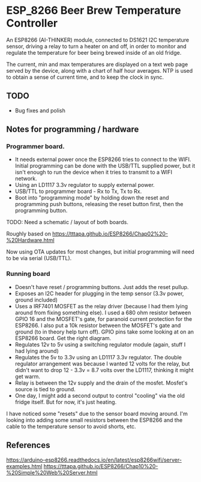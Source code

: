 # ESP_8266 Beer Brew Temperature Controller

An ESP8266 (AI-THINKER) module, connected to DS1621 I2C temperature sensor, driving a relay to turn a heater on and off, in order to monitor and regulate the temperature for beer being brewed inside of an old fridge.

The current, min and max temperatures are displayed on a text web page served by the device, along with a chart of half hour averages.    NTP is used to obtain a sense of current time, and to keep the clock in sync.

## TODO
- Bug fixes and polish

## Notes for programming / hardware

### Programmer board.
- It needs external power once the ESP8266 tries to connect to the WIFI.  Initial programming can be done with the USB/TTL supplied power, but it isn't enough to run the device when it tries to transmit to a WIFI network.
- Using an LD1117 3.3v regulator to supply external power.
- USB/TTL to programmer board - Rx to Tx, Tx to Rx.
- Boot into "programming mode" by holding down the reset and programming push buttons, releasing the reset button first, then the programming button.

TODO: Need a schematic / layout of both boards.

Roughly based on https://tttapa.github.io/ESP8266/Chap02%20-%20Hardware.html

Now using OTA updates for most changes, but initial programming will need to be via serial (USB/TTL).

### Running board
- Doesn't have reset / programming buttons.  Just adds the reset pullup.
- Exposes an I2C header for plugging in the temp sensor (3.3v power, ground included)
- Uses a IRF7401 MOSFET as the relay driver (because I had them lying around from fixing something else).  I used a 680 ohm resistor between GPIO 16 and the MOSFET's gate, for paranoid current protection for the ESP8266.   I also put a 10k resistor between the MOSFET's gate and ground (to in theory help turn off).  GPIO pins take some looking at on an ESP8266 board.  Get the right diagram.
- Regulates 12v to 5v using a switching regulator module (again, stuff I had lying around)
- Regulates the 5v to 3.3v using an LD1117 3.3v regulator.  The double regulator arrangement was because I wanted 12 volts for the relay, but didn't want to drop 12 - 3.3v = 8.7 volts over the LD1117, thinking it might get warm.
- Relay is between the 12v supply and the drain of the mosfet.  Mosfet's source is tied to ground.
- One day, I might add a second output to control "cooling" via the old fridge itself.  But for now, it's just heating.

I have noticed some "resets" due to the sensor board moving around.   I'm looking into adding some small resistors between the ESP8266 and the cable to the temperature sensor to avoid shorts, etc.

## References
https://arduino-esp8266.readthedocs.io/en/latest/esp8266wifi/server-examples.html
https://tttapa.github.io/ESP8266/Chap10%20-%20Simple%20Web%20Server.html
